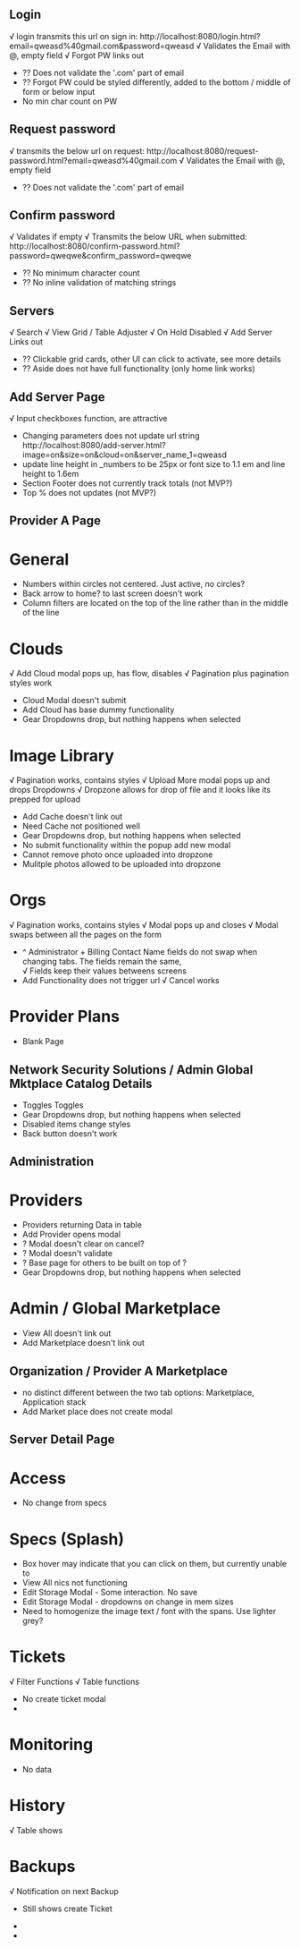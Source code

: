 ## Login
√ login transmits this url on sign in: http://localhost:8080/login.html?email=qweasd%40gmail.com&password=qweasd
√ Validates the Email with @, empty field
√ Forgot PW links out
- ?? Does not validate the '.com' part of email
- ?? Forgot PW could be styled differently, added to the bottom / middle of form or below input
- No min char count on PW

## Request password
√ transmits the below url on request:
http://localhost:8080/request-password.html?email=qweasd%40gmail.com
√ Validates the Email with @, empty field
- ?? Does not validate the '.com' part of email

## Confirm password
√ Validates if empty
√ Transmits the below URL when submitted:
http://localhost:8080/confirm-password.html?password=qweqwe&confirm_password=qweqwe
- ?? No minimum character count
- ?? No inline validation of matching strings

## Servers
√ Search
√ View Grid / Table Adjuster
√ On Hold Disabled
√ Add Server Links out
- ?? Clickable grid cards, other UI can click to activate, see more details
- ?? Aside does not have full functionality (only home link works)

## Add Server Page
√ Input checkboxes function, are attractive
- Changing parameters does not update url string
http://localhost:8080/add-server.html?image=on&size=on&cloud=on&server_name_1=qweasd
- update line height in \_numbers to be 25px or font size to 1.1 em and line height to 1.6em
- Section Footer does not currently track totals (not MVP?)
- Top % does not updates (not MVP?)

## Provider A Page
# General
- Numbers within circles not centered.  Just active, no circles?
- Back arrow to home? to last screen doesn't work
- Column filters are located on the top of the line rather than in the middle of the line

# Clouds
√ Add Cloud modal pops up, has flow, disables
√ Pagination plus pagination styles work
- Cloud Modal doesn't submit
- Add Cloud has base dummy functionality
- Gear Dropdowns drop, but nothing happens when selected

# Image Library
√ Pagination works, contains styles
√ Upload More modal pops up and drops Dropdowns
√ Dropzone allows for drop of file and it looks like its prepped for upload
- Add Cache doesn't link out
- Need Cache not positioned well
- Gear Dropdowns drop, but nothing happens when selected
- No submit functionality within the popup add new modal
- Cannot remove photo once uploaded into dropzone
- Mulitple photos allowed to be uploaded into dropzone


# Orgs
√ Pagination works, contains styles
√ Modal pops up and closes
√ Modal swaps between all the pages on the form
- ^ Administrator + Billing Contact Name fields do not swap when changing tabs.  The fields remain the same,  
√ Fields keep their values betweens screens
- Add Functionality does not trigger url
√ Cancel works


# Provider Plans
- Blank Page

## Network Security Solutions / Admin Global Mktplace Catalog Details
-  Toggles Toggles
- Gear Dropdowns drop, but nothing happens when selected
- Disabled items change styles
- Back button doesn't work

## Administration

# Providers
- Providers returning Data in table
- Add Provider opens modal
- ? Modal doesn't clear on cancel?
- ? Modal doesn't validate
- ? Base page for others to be built on top of ?
- Gear Dropdowns drop, but nothing happens when selected

# Admin / Global Marketplace
- View All doesn't link out
- Add Marketplace doesn't link out

## Organization / Provider A Marketplace
- no distinct different between the two tab options: Marketplace, Application stack
- Add Market place does not create modal

## Server Detail Page

# Access
- No change from specs

# Specs (Splash)
- Box hover may indicate that you can click on them, but currently unable to
- View All nics not functioning
- Edit Storage Modal - Some interaction.  No save
- Edit Storage Modal - dropdowns on change in mem sizes
- Need to homogenize the image text / font with the spans.  Use lighter grey?

# Tickets
√ Filter Functions
√ Table functions
- No create ticket modal
-

# Monitoring
- No data

# History
√ Table shows

# Backups
√ Notification on next Backup
- Still shows create Ticket
- 










-

